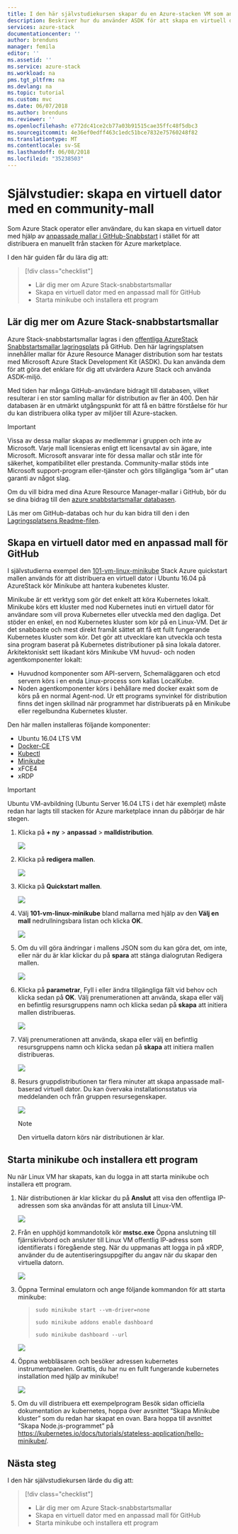 ```yaml
---
title: I den här självstudiekursen skapar du en Azure-stacken VM som använder en mall | Microsoft Docs
description: Beskriver hur du använder ASDK för att skapa en virtuell dator med hjälp av en mall för predfined och en anpassad mall för GitHub.
services: azure-stack
documentationcenter: ''
author: brenduns
manager: femila
editor: ''
ms.assetid: ''
ms.service: azure-stack
ms.workload: na
pms.tgt_pltfrm: na
ms.devlang: na
ms.topic: tutorial
ms.custom: mvc
ms.date: 06/07/2018
ms.author: brenduns
ms.reviewer: ''
ms.openlocfilehash: e772dc41ce2cb77a03b91515cae35ffc48f5dbc3
ms.sourcegitcommit: 4e36ef0edff463c1edc51bce7832e75760248f82
ms.translationtype: MT
ms.contentlocale: sv-SE
ms.lasthandoff: 06/08/2018
ms.locfileid: "35238503"
---
```

# <a name="tutorial-create-a-vm-using-a-community-template"></a>Självstudier: skapa en virtuell dator med en community-mall
Som Azure Stack operator eller användare, du kan skapa en virtuell dator med hjälp av [anpassade mallar i GitHub-Snabbstart](https://github.com/Azure/AzureStack-QuickStart-Templates) i stället för att distribuera en manuellt från stacken för Azure marketplace.

I den här guiden får du lära dig att:

> [!div class="checklist"]
> * Lär dig mer om Azure Stack-snabbstartsmallar 
> * Skapa en virtuell dator med en anpassad mall för GitHub
> * Starta minikube och installera ett program

## <a name="learn-about-azure-stack-quickstart-templates"></a>Lär dig mer om Azure Stack-snabbstartsmallar
Azure Stack-snabbstartsmallar lagras i den [offentliga AzureStack Snabbstartsmallar lagringsplats](https://github.com/Azure/AzureStack-QuickStart-Templates) på GitHub. Den här lagringsplatsen innehåller mallar för Azure Resource Manager distribution som har testats med Microsoft Azure Stack Development Kit (ASDK). Du kan använda dem för att göra det enklare för dig att utvärdera Azure Stack och använda ASDK-miljö. 

Med tiden har många GitHub-användare bidragit till databasen, vilket resulterar i en stor samling mallar för distribution av fler än 400. Den här databasen är en utmärkt utgångspunkt för att få en bättre förståelse för hur du kan distribuera olika typer av miljöer till Azure-stacken. 

>[!IMPORTANT]
> Vissa av dessa mallar skapas av medlemmar i gruppen och inte av Microsoft. Varje mall licensieras enligt ett licensavtal av sin ägare, inte Microsoft. Microsoft ansvarar inte för dessa mallar och står inte för säkerhet, kompatibilitet eller prestanda. Community-mallar stöds inte Microsoft support-program eller-tjänster och görs tillgängliga ”som är” utan garanti av något slag.

Om du vill bidra med dina Azure Resource Manager-mallar i GitHub, bör du se dina bidrag till den [azure snabbstartsmallar databasen](https://github.com/Azure/AzureStack-QuickStart-Templates).

Läs mer om GitHub-databas och hur du kan bidra till den i den [Lagringsplatsens Readme-filen](https://github.com/Azure/AzureStack-QuickStart-Templates/blob/master/README.md). 


## <a name="create-a-vm-using-a-custom-github-template"></a>Skapa en virtuell dator med en anpassad mall för GitHub
I självstudierna exempel den [101-vm-linux-minikube](https://github.com/Azure/AzureStack-QuickStart-Templates/tree/master/101-vm-linux-minikube) Stack Azure quickstart mallen används för att distribuera en virtuell dator i Ubuntu 16.04 på AzureStack kör Minikube att hantera kubenetes kluster.

Minikube är ett verktyg som gör det enkelt att köra Kubernetes lokalt. Minikube körs ett kluster med nod Kubernetes inuti en virtuell dator för användare som vill prova Kubernetes eller utveckla med den dagliga. Det stöder en enkel, en nod Kubernetes kluster som kör på en Linux-VM. Det är det snabbaste och mest direkt framåt sättet att få ett fullt fungerande Kubernetes kluster som kör. Det gör att utvecklare kan utveckla och testa sina program baserat på Kubernetes distributioner på sina lokala datorer. Arkitektoniskt sett likadant körs Minikube VM huvud- och noden agentkomponenter lokalt:
- Huvudnod komponenter som API-servern, Schemaläggaren och etcd servern körs i en enda Linux-process som kallas LocalKube.
- Noden agentkomponenter körs i behållare med docker exakt som de körs på en normal Agent-nod. Ur ett programs synvinkel för distribution finns det ingen skillnad när programmet har distribuerats på en Minikube eller regelbundna Kubernetes kluster.

Den här mallen installeras följande komponenter:

- Ubuntu 16.04 LTS VM
- [Docker-CE](https://download.docker.com/linux/ubuntu) 
- [Kubectl](https://storage.googleapis.com/kubernetes-release/release/v1.8.0/bin/linux/amd64/kubectl)
- [Minikube](https://storage.googleapis.com/minikube/releases/latest/minikube-linux-amd64)
- xFCE4
- xRDP

> [!IMPORTANT]
> Ubuntu VM-avbildning (Ubuntu Server 16.04 LTS i det här exemplet) måste redan har lagts till stacken för Azure marketplace innan du påbörjar de här stegen.

1.  Klicka på **+ ny** > **anpassad** > **malldistribution**.

    ![](media/azure-stack-create-vm-template/1.PNG) 

2. Klicka på **redigera mallen**.

   ![](media/azure-stack-create-vm-template/2.PNG) 

3.  Klicka på **Quickstart mallen**.

       ![](media/azure-stack-create-vm-template/3.PNG)

4. Välj **101-vm-linux-minikube** bland mallarna med hjälp av den **Välj en mall** nedrullningsbara listan och klicka **OK**.  

   ![](media/azure-stack-create-vm-template/4.PNG)

5. Om du vill göra ändringar i mallens JSON som du kan göra det, om inte, eller när du är klar klickar du på **spara** att stänga dialogrutan Redigera mallen.

   ![](media/azure-stack-create-vm-template/5.PNG) 

6.  Klicka på **parametrar**, Fyll i eller ändra tillgängliga fält vid behov och klicka sedan på **OK**. Välj prenumerationen att använda, skapa eller välj en befintlig resursgruppens namn och klicka sedan på **skapa** att initiera mallen distribueras.

       ![](media/azure-stack-create-vm-template/6.PNG)

7. Välj prenumerationen att använda, skapa eller välj en befintlig resursgruppens namn och klicka sedan på **skapa** att initiera mallen distribueras.

   ![](media/azure-stack-create-vm-template/7.PNG)

8. Resurs gruppdistributionen tar flera minuter att skapa anpassade mall-baserad virtuell dator. Du kan övervaka installationsstatus via meddelanden och från gruppen resursegenskaper. 

   ![](media/azure-stack-create-vm-template/8.PNG)

   >[!NOTE]
   > Den virtuella datorn körs när distributionen är klar. 

## <a name="start-minikube-and-install-an-application"></a>Starta minikube och installera ett program
Nu när Linux VM har skapats, kan du logga in att starta minikube och installera ett program. 

1. När distributionen är klar klickar du på **Anslut** att visa den offentliga IP-adressen som ska användas för att ansluta till Linux-VM. 

   ![](media/azure-stack-create-vm-template/9.PNG)

2. Från en upphöjd kommandotolk kör **mstsc.exe** Öppna anslutning till fjärrskrivbord och ansluter till Linux VM offentlig IP-adress som identifierats i föregående steg. När du uppmanas att logga in på xRDP, använder du de autentiseringsuppgifter du angav när du skapar den virtuella datorn.

   ![](media/azure-stack-create-vm-template/10.PNG)

3. Öppna Terminal emulatorn och ange följande kommandon för att starta minikube:

    >    `sudo minikube start --vm-driver=none`
    >   
    >    `sudo minikube addons enable dashboard`
    >    
    >    `sudo minikube dashboard --url`

   ![](media/azure-stack-create-vm-template/11.PNG)

4. Öppna webbläsaren och besöker adressen kubernetes instrumentpanelen. Grattis, du har nu en fullt fungerande kubernetes installation med hjälp av minikube!

   ![](media/azure-stack-create-vm-template/12.PNG)

5. Om du vill distribuera ett exempelprogram Besök sidan officiella dokumentation av kubernetes, hoppa över avsnittet ”Skapa Minikube kluster” som du redan har skapat en ovan. Bara hoppa till avsnittet ”Skapa Node.js-programmet” på https://kubernetes.io/docs/tutorials/stateless-application/hello-minikube/.

## <a name="next-steps"></a>Nästa steg

I den här självstudiekursen lärde du dig att:

> [!div class="checklist"]
> * Lär dig mer om Azure Stack-snabbstartsmallar 
> * Skapa en virtuell dator med en anpassad mall för GitHub
> * Starta minikube och installera ett program

